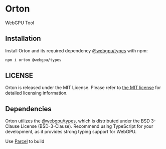 # Orton

WebGPU Tool

## Installation

Install Orton and its required dependency [@webgpu/types](https://github.com/gpuweb/types) with npm:

```bash
npm i orton @webgpu/types
```

## LICENSE

Orton is released under the MIT License. Please refer to [the MIT license](https://github.com/ZRNOF/Orton/blob/main/LICENSE) for detailed licensing information.

## Dependencies

Orton utilizes the [@webgpu/types](https://github.com/gpuweb/types), which is distributed under the BSD 3-Clause License (BSD-3-Clause). Recommend using TypeScript for your development, as it provides strong typing support for WebGPU.

Use [Parcel](https://parceljs.org/) to build
